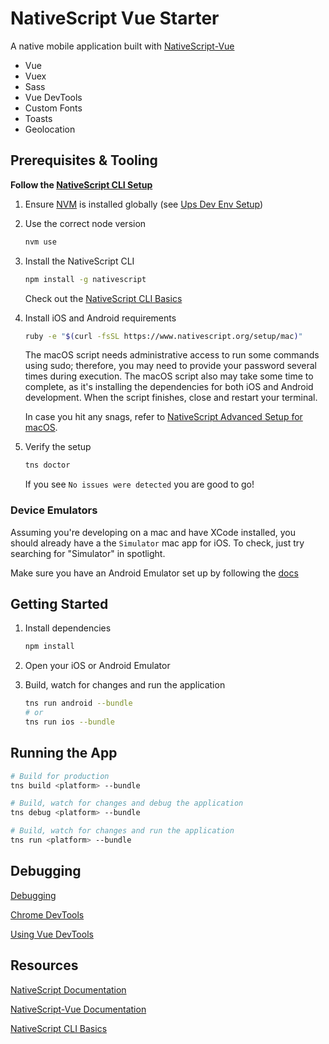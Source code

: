 # NativeScript Vue Starter

A native mobile application built with [NativeScript-Vue](https://nativescript-vue.org/)

- Vue
- Vuex
- Sass
- Vue DevTools
- Custom Fonts
- Toasts
- Geolocation

## Prerequisites & Tooling

**Follow the [NativeScript CLI Setup](https://docs.nativescript.org/start/quick-setup)**

1. Ensure [NVM](https://github.com/creationix/nvm) is installed globally (see [Ups Dev Env Setup](https://github.com/Upstatement/Upstatement/wiki/2017-Development-Environment-Setup))

2. Use the correct node version

   ```bash
   nvm use
   ```

3. Install the NativeScript CLI

   ```bash
   npm install -g nativescript
   ```

   Check out the [NativeScript CLI Basics](https://docs.nativescript.org/start/cli-basics)

4. Install iOS and Android requirements

   ```bash
   ruby -e "$(curl -fsSL https://www.nativescript.org/setup/mac)"
   ```

   The macOS script needs administrative access to run some commands using sudo; therefore, you may need to provide your password several times during execution. The macOS script also may take some time to complete, as it's installing the dependencies for both iOS and Android development. When the script finishes, close and restart your terminal.

   In case you hit any snags, refer to [NativeScript Advanced Setup for macOS](https://docs.nativescript.org/start/ns-setup-os-x).

5. Verify the setup

   ```bash
   tns doctor
   ```

   If you see `No issues were detected` you are good to go!

### Device Emulators

Assuming you're developing on a mac and have XCode installed, you should already have a the `Simulator` mac app for iOS. To check, just try searching for "Simulator" in spotlight.

Make sure you have an Android Emulator set up by following the [docs](https://docs.nativescript.org/tooling/android-virtual-devices)

## Getting Started

1. Install dependencies

   ```bash
   npm install
   ```

2. Open your iOS or Android Emulator

3. Build, watch for changes and run the application

   ```bash
   tns run android --bundle
   # or
   tns run ios --bundle
   ```

## Running the App

```bash
# Build for production
tns build <platform> --bundle

# Build, watch for changes and debug the application
tns debug <platform> --bundle

# Build, watch for changes and run the application
tns run <platform> --bundle
```

## Debugging

[Debugging](https://docs.nativescript.org/tooling/debugging/debugging)

[Chrome DevTools](https://docs.nativescript.org/tooling/debugging/chrome-devtools)

[Using Vue DevTools](https://nativescript-vue.org/en/docs/getting-started/vue-devtools/)

## Resources

[NativeScript Documentation](https://docs.nativescript.org/core-concepts/technical-overview)

[NativeScript-Vue Documentation](https://nativescript-vue.org/)

[NativeScript CLI Basics](https://docs.nativescript.org/start/cli-basics)
